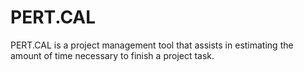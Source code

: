 # PERT.CAL
PERT.CAL is a project management tool that assists in estimating the amount of time necessary to finish a project task.
